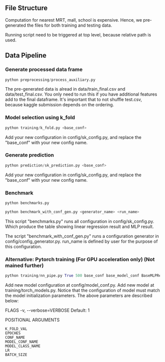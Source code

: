 ## File Structure

Computation for nearest MRT, mall, school is expensive. Hence, we pre-generated the files for both training and testing data.

Running script need to be triggered at top level, because relative path is used.

## Data Pipeline

### Generate processed data frame

```python
python preprocessing/process_auxiliary.py
```

The pre-generated data is alread in data/train_final.csv and data/test_final.csv. You only need to run this if you have additional features add to the final dataframe. It's important that to not shuffle test.csv, because kaggle submission depends on the ordering.

### Model selection using k_fold

```python
python training/k_fold.py <base_conf>
```

Add your new configuration in config/sk_config.py, and replace the "base_conf" with your new config name.

### Generate prediction

```python
python prediction/sk_prediction.py <base_conf> 
```

Add your new configuration in config/sk_config.py, and replace the "base_conf" with your new config name.

### Benchmark

```python
python benchmarks.py

python benchmark_with_conf_gen.py <generator_name> <run_name>
```

This script "benchmarks.py" runs all configuration in config/sk_config.py. Which produce the table showing linear regression result and MLP result.

The script "benchmark_with_conf_gen.py" runs a configuration generator in config/config_generator.py. run_name is defined by user for the purpose of this configuration.

### Alternative: Pytorch training (For GPU acceleration only) (Not mained further)

```python
python training/nn_pipe.py True 500 base_conf base_model_conf BaseMLPRegressor 0.001 128 0
```

Add new model configuration at config/model_conf.py. Add new model at training/torch_models.py. Notice that the configuration of model must match the model initialization parameters. The above parameters are described below:

FLAGS
    -v, --verbose=VERBOSE
        Default: 1

POSITIONAL ARGUMENTS

    K_FOLD_VAL
    EPOCHES
    CONF_NAME
    MODEL_CONF_NAME
    MODEL_CLASS_NAME
    LR
    BATCH_SIZE
